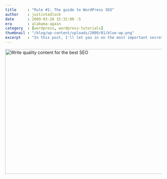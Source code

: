```yaml
---
title     : "Rule #1: The guide to WordPress SEO"
author    : justintadlock
date      : 2009-03-28 15:32:00 -5
era       : alabama-again
category  : [wordpress, wordpress-tutorials]
thumbnail : "/blog/wp-content/uploads/2009/01/blue-wp.png"
excerpt   : "In this post, I'll let you in on the most important secret when it comes to great SEO for your website.  In fact, it's all you'll ever need to know."
---
```


<a href="http://en.wikipedia.org/wiki/Writing" title="Wikipedia: Writing"><img src="http://justintadlock.com/blog/wp-content/uploads/2009/03/write-quality-content.png" alt="Write quality content for the best SEO" title="Write quality content" width="600" height="400" class="size-full wp-image-1580" /></a>
